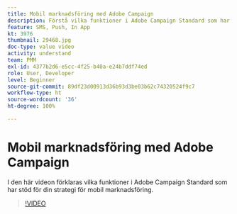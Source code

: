 ```yaml
---
title: Mobil marknadsföring med Adobe Campaign
description: Förstå vilka funktioner i Adobe Campaign Standard som har stöd för din strategi för mobil marknadsföring.
feature: SMS, Push, In App
kt: 3976
thumbnail: 29468.jpg
doc-type: value video
activity: understand
team: PMM
exl-id: 4377b2d6-e5cc-4f25-b40a-e24b7ddf74ed
role: User, Developer
level: Beginner
source-git-commit: 89df23d00913d36b93d3be03b62c74320524f9c7
workflow-type: ht
source-wordcount: '36'
ht-degree: 100%

---
```


# Mobil marknadsföring med Adobe Campaign

I den här videon förklaras vilka funktioner i Adobe Campaign Standard som har stöd för din strategi för mobil marknadsföring.

>[!VIDEO](https://video.tv.adobe.com/v/29468?quality=12&learn=on)
